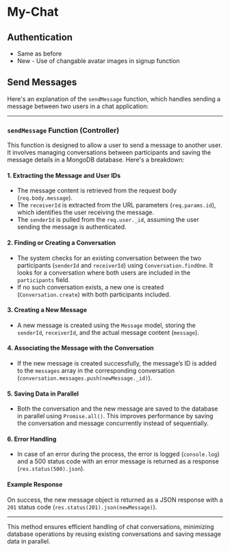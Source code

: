 # My-Chat

## Authentication

- Same as before
- New - Use of changable avatar images in signup function

## Send Messages

Here's an explanation of the `sendMessage` function, which handles sending a message between two users in a chat application:

---

### `sendMessage` Function (Controller)

This function is designed to allow a user to send a message to another user. It involves managing conversations between participants and saving the message details in a MongoDB database. Here's a breakdown:

#### 1. **Extracting the Message and User IDs**

- The message content is retrieved from the request body (`req.body.message`).
- The `receiverId` is extracted from the URL parameters (`req.params.id`), which identifies the user receiving the message.
- The `senderId` is pulled from the `req.user._id`, assuming the user sending the message is authenticated.

#### 2. **Finding or Creating a Conversation**

- The system checks for an existing conversation between the two participants (`senderId` and `receiverId`) using `Conversation.findOne`. It looks for a conversation where both users are included in the `participants` field.
- If no such conversation exists, a new one is created (`Conversation.create`) with both participants included.

#### 3. **Creating a New Message**

- A new message is created using the `Message` model, storing the `senderId`, `receiverId`, and the actual message content (`message`).

#### 4. **Associating the Message with the Conversation**

- If the new message is created successfully, the message’s ID is added to the `messages` array in the corresponding conversation (`conversation.messages.push(newMessage._id)`).

#### 5. **Saving Data in Parallel**

- Both the conversation and the new message are saved to the database in parallel using `Promise.all()`. This improves performance by saving the conversation and message concurrently instead of sequentially.

#### 6. **Error Handling**

- In case of an error during the process, the error is logged (`console.log`) and a 500 status code with an error message is returned as a response (`res.status(500).json`).

#### Example Response

On success, the new message object is returned as a JSON response with a `201` status code (`res.status(201).json(newMessage)`).

---

This method ensures efficient handling of chat conversations, minimizing database operations by reusing existing conversations and saving message data in parallel.

